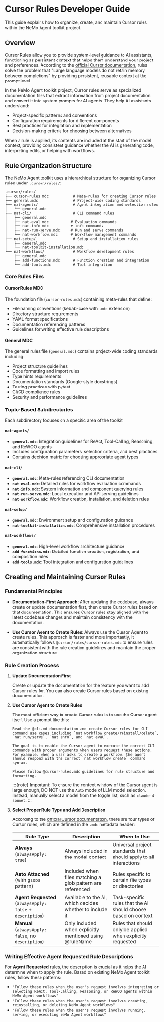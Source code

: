 <!--
SPDX-FileCopyrightText: Copyright (c) 2025, NVIDIA CORPORATION & AFFILIATES. All rights reserved.
SPDX-License-Identifier: Apache-2.0

Licensed under the Apache License, Version 2.0 (the "License");
you may not use this file except in compliance with the License.
You may obtain a copy of the License at

http://www.apache.org/licenses/LICENSE-2.0

Unless required by applicable law or agreed to in writing, software
distributed under the License is distributed on an "AS IS" BASIS,
WITHOUT WARRANTIES OR CONDITIONS OF ANY KIND, either express or implied.
See the License for the specific language governing permissions and
limitations under the License.
-->

# Cursor Rules Developer Guide

This guide explains how to organize, create, and maintain Cursor rules within the NeMo Agent toolkit project.

## Overview

Cursor Rules allow you to provide system-level guidance to AI assistants, functioning as persistent context that helps them understand your project and preferences. According to the [official Cursor documentation](https://docs.cursor.com/context/rules), rules solve the problem that "Large language models do not retain memory between completions" by providing persistent, reusable context at the prompt level.

In the NeMo Agent toolkit project, Cursor rules serve as specialized documentation files that extract information from project documentation and convert it into system prompts for AI agents. They help AI assistants understand:

* Project-specific patterns and conventions
* Configuration requirements for different components
* Best practices for integration and implementation
* Decision-making criteria for choosing between alternatives

When a rule is applied, its contents are included at the start of the model context, providing consistent guidance whether the AI is generating code, interpreting edits, or helping with workflows.

## Rule Organization Structure

The NeMo Agent toolkit uses a hierarchical structure for organizing Cursor rules under `.cursor/rules/`:

```
.cursor/rules/
├── cursor-rules.mdc           # Meta-rules for creating Cursor rules
├── general.mdc                # Project-wide coding standards
├── nat-agents/                # Agent integration and selection rules
│   └── general.mdc
├── nat-cli/                   # CLI command rules
│   ├── general.mdc
│   ├── nat-eval.mdc          # Evaluation commands
│   ├── nat-info.mdc          # Info commands
│   ├── nat-run-serve.mdc     # Run and serve commands
│   └── nat-workflow.mdc      # Workflow management commands
├── nat-setup/                 # Setup and installation rules
│   ├── general.mdc
│   └── nat-toolkit-installation.mdc
└── nat-workflows/             # Workflow development rules
    ├── general.mdc
    ├── add-functions.mdc      # Function creation and integration
    └── add-tools.mdc          # Tool integration
```

### Core Rules Files

#### Cursor Rules MDC
The foundation file (`cursor-rules.mdc`) containing meta-rules that define:
* File naming conventions (kebab-case with `.mdc` extension)
* Directory structure requirements
* YAML format specifications
* Documentation referencing patterns
* Guidelines for writing effective rule descriptions

#### General MDC
The general rules file (`general.mdc`) contains project-wide coding standards including:
* Project structure guidelines
* Code formatting and import rules
* Type hints requirements
* Documentation standards (Google-style docstrings)
* Testing practices with pytest
* CI/CD compliance rules
* Security and performance guidelines

### Topic-Based Subdirectories

Each subdirectory focuses on a specific area of the toolkit:

#### `nat-agents/`
* **`general.mdc`**: Integration guidelines for ReAct, Tool-Calling, Reasoning, and ReWOO agents
* Includes configuration parameters, selection criteria, and best practices
* Contains decision matrix for choosing appropriate agent types

#### `nat-cli/`
* **`general.mdc`**: Meta-rules referencing CLI documentation
* **`nat-eval.mdc`**: Detailed rules for workflow evaluation commands
* **`nat-info.mdc`**: System information and component querying rules
* **`nat-run-serve.mdc`**: Local execution and API serving guidelines
* **`nat-workflow.mdc`**: Workflow creation, installation, and deletion rules

#### `nat-setup/`
* **`general.mdc`**: Environment setup and configuration guidance
* **`nat-toolkit-installation.mdc`**: Comprehensive installation procedures

#### `nat-workflows/`
* **`general.mdc`**: High-level workflow architecture guidance
* **`add-functions.mdc`**: Detailed function creation, registration, and composition rules
* **`add-tools.mdc`**: Tool integration and configuration guidelines

## Creating and Maintaining Cursor Rules

### Fundamental Principles

* **Documentation-First Approach**: After updating the codebase, always create or update documentation first, then create Cursor rules based on that documentation. This ensures Cursor rules stay aligned with the latest codebase changes and maintain consistency with the documentation.
<!-- path-check-skip-next-line -->
* **Use Cursor Agent to Create Rules**: Always use the Cursor Agent to create rules. This approach is faster and more importantly, it automatically follows `@cursor/rules/cursor-rules.mdc` to ensure rules are consistent with the rule creation guidelines and maintain the proper organization structure.

### Rule Creation Process

1. **Update Documentation First**

   Create or update the documentation for the feature you want to add Cursor rules for. You can also create Cursor rules based on existing documentation.

2. **Use Cursor Agent to Create Rules**

   The most efficient way to create Cursor rules is to use the Cursor agent itself. Use a prompt like this:

   ```
   Read the @cli.md documentation and create Cursor rules for CLI command use cases including `nat workflow create/reinstall/delete`, `nat run/serve`, `nat info`, and `nat eval`.

   The goal is to enable the Cursor agent to execute the correct CLI commands with proper arguments when users request these actions. For example, when a user asks to create a workflow, the agent should respond with the correct `nat workflow create` command syntax.

   Please follow @cursor-rules.mdc guidelines for rule structure and formatting.
   ```

   :::{note}
   Important: To ensure the context window of the Cursor agent is large enough, DO NOT use the `Auto` mode of LLM model selection. Instead, manually select a model from the toggle list, such as `claude-4-sonnet`.
   :::

3. **Select Proper Rule Type and Add Description**

   According to the [official Cursor documentation](https://docs.cursor.com/context/rules), there are four types of Cursor rules, which are defined in the `.mdc` metadata header:

   | Rule Type | Description | When to Use |
   |-----------|-------------|-------------|
   | **Always** (`alwaysApply: true`) | Always included in the model context | Universal project standards that should apply to all interactions |
   | **Auto Attached** (with `globs` pattern) | Included when files matching a glob pattern are referenced | Rules specific to certain file types or directories |
   | **Agent Requested** (`alwaysApply: false` + `description`) | Available to the AI, which decides whether to include it | Task-specific rules that the AI should choose based on context |
   | **Manual** (`alwaysApply: false`, no `description`) | Only included when explicitly mentioned using @ruleName | Rules that should only be applied when explicitly requested |

### Writing Effective Agent Requested Rule Descriptions

   For **Agent Requested** rules, the description is crucial as it helps the AI determine when to apply the rule. Based on existing NeMo Agent toolkit rules, follow these patterns:

   * `"Follow these rules when the user's request involves integrating or selecting ReAct, Tool-Calling, Reasoning, or ReWOO agents within NeMo Agent workflows"`
   * `"Follow these rules when the user's request involves creating, reinstalling, or deleting NeMo Agent workflows"`
   * `"Follow these rules when the user's request involves running, serving, or executing NeMo Agent workflows"`
